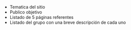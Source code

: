 - Tematica del sitio
- Publico objetivo
- Listado de 5 páginas referentes
- Listado del grupo con una breve descripción de cada uno